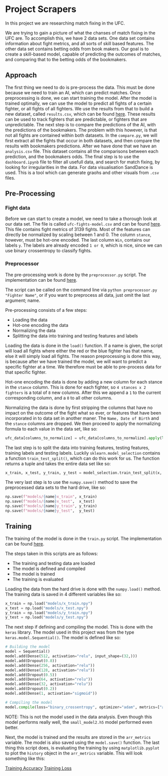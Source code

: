 # Project Scrapers

In this project we are researching match fixing in the UFC.

We are trying to gain a picture of what the chanses of match fixing in the UFC are. To accomplish this, we have 2 data sets. One data set contains information about fight metrics, and all sorts of skill based features. The other data set contains betting odds from book makers. Our goal is to create a skill-based model, capable of predicting the outcomes of matches, and comparing that to the betting odds of the bookmakers.

## Approach

The first thing we need to do is pre-process the data. This must be done because we need to train an AI, which can predict matches. Once preprocessing is done, we can start training the model. After the model is trained optimally, we can use the model to predict all fights of a certain fighter, or all fights of all fighters. We use the results from that to build a new dataset, called ```results.csv```, which can be found [here](https://github.com/Mathuiss/project_scrapers/blob/master/results.csv). These results can be used to track fighters that are predictable, or fighters that are unpredictable. The next step is to compare the predictions of the AI, with the predictions of the bookmakers. The problem with this however, is that not all fights are contained within both datasets. In the ```compare.py```, we will first extract all the fights that occur in both datasets, and then compare the results with bookmakers predictions. After we have done that we have an ```analysis.csv``` file. This dataset contains all the comparisons between each prediction, and the bookmakers odds. The final step is to use the ```dashboard.ipynb``` file to filter all usefull data, and search for match fixing, by looking for irregularities in the data. For data visualisation SandDance is used. This is a tool which can generate graohs and other visuals from ```.csv``` files.


## Pre-Processing

### Fight data

Before we can start to create a model, we need to take a thorough look at our data set. The file is called ```ufc-fights-model.csv``` and can be found [here](https://github.com/Mathuiss/project_scrapers/blob/master/UFC-data/ufc-fights-model.csv). This file contains fight metrics of 3139 fights. Most of the features can directly be normalized by scaling between 1 and 0. The column ```stance```, however, must be hot-one encoded. The last column ```Win```, contains our labels ```y```. The labels are already encoded ```1 or 0```, which is nice, since we can use binary crossentropy to classify fights.

### Preprocessor

The pre-processing work is done by the ```preprocessor.py``` script.
The implementation can be found [here](https://github.com/Mathuiss/project_scrapers/blob/master/preprocessor.py).

The script can be called on the command line via ```python preprocessor.py "Fighter Name"```, or if you want to preprocess all data, just omit the last argument; name.

Pre-processing consists of a few steps:
- Loading the data
- Hot-one encoding the data
- Normalizing the data
- Splitting the data into training and testing features and labels

Loading the data is done in the ```load()``` function. If a name is given, the script will load all fights where either the red or the blue fighter has that name, else it will simply load all fights. The reason preprocessing is done this way, is because after we have trained the model, we will want to predict a specific fighter at a time. We therefore must be able to pre-process data for that specific fighter.

Hot-one encoding the data is done by adding a new column for each stance in the ```stance``` column. This is done for each fighter, so ```4 stances x 2 fighters``` is a total of ```8``` new columns. After this we append a ```1``` to the current corresponding column, and a ```0``` to all other columns.

Normalizing the data is done by first stripping the columns that have no impact on the outcome of the fight what so ever, or features that have been incorporated in to data set in another maner. The ```Name, Date of Birth``` and the ```stance``` columns are dropped. We then proceed to apply the normalizing formula to each value in the data set, like so:

```python
ufc_data[columns_to_normalize] = ufc_data[columns_to_normalize].apply(lambda x: (x - x.min()) / (x.max() - x.min()))
```

The last step is to split the data into training features, testing features, training labels and testing labels. Luckily ```sklearn.model_selection``` contains a function ```train_test_split()```, which can do this work for us. The function returns a tuple and takes the entire data set like so:

```python
x_train, x_test, y_train, y_test = model_selection.train_test_split(x, y, test_size=ratio, random_state=2020)
```

The very last step is to use the ```numpy.save()``` method to save the preprocessed data sets to the hard drive, like so:

```python
np.save(f"models/{name}x_train", x_train)
np.save(f"models/{name}x_test",  x_test)
np.save(f"models/{name}y_train", y_train)
np.save(f"models/{name}y_test",  y_test)
```


## Training

The training of the model is done in the ```train.py``` script.
The implementation can be found [here](https://github.com/Mathuiss/project_scrapers/blob/master/train.py).

The steps taken in this scripts are as follows:
- The training and testing data are loaded
- The model is defined and compiled
- The model is trained
- The training is evaluated

Loading the data from the hard drive is done with the ```numpy.load()``` method. The training data is saved in 4 different variables like so:

```python
x_train = np.load("models/x_train.npy")
x_test = np.load("models/x_test.npy")
y_train = np.load("models/y_train.npy")
y_test = np.load("models/y_test.npy")
```

The next step if defining and compiling the model. This is done with the ```keras``` library. The model used in this project was from the type ```keras.model.Sequential()```. The model is defined like so:

```python
# Building the model
model = Sequential()
model.add(Dense(512, activation="relu", input_shape=(32,)))
model.add(Dropout(0.8))
model.add(Dense(256, activation="relu"))
model.add(Dense(128, activation="relu"))
model.add(Dropout(0.5))
model.add(Dense(64, activation="relu"))
model.add(Dense(32, activation="relu"))
model.add(Dropout(0.2))
model.add(Dense(1, activation="sigmoid"))

# Compiling the model
model.compile(loss="binary_crossentropy", optimizer="adam", metrics=["accuracy"])
```

NOTE: This is not the model used in the data analysis. Even though this model performs really well, the ```small_model2.h5``` model performed even better.

Next, the model is trained and the results are stored in the ```arr_metrics``` variable. The model is also saved using the ```model.save()``` function. The last thing this script does, is evaluating the training by using ```matplotlib.pyplot``` to plot the ```history``` object in the ```arr_metrics``` variable. This will look something like this:

[Training Accuracy](https://cdn.discordapp.com/attachments/708243527389151254/723230779240611880/acc.svg)
[Training Loss](https://cdn.discordapp.com/attachments/708243527389151254/723230679269245039/loss.svg)
